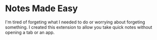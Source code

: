 # Notes Made Easy

I'm tired of forgeting what I needed to do or worrying about forgeting something. I created this extension to allow you take quick notes without opening a tab or an app.